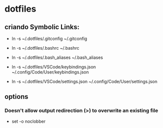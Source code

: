 # dotfiles

## criando Symbolic Links:

- ln -s ~/.dotfiles/.gitconfig ~/.gitconfig

- ln -s ~/.dotfiles/.bashrc ~/.bashrc

- ln -s ~/.dotfiles/.bash_aliases ~/.bash_aliases

- ln -s ~/.dotfiles/VSCode/keybindings.json ~/.config/Code/User/keybindings.json

- ln -s ~/.dotfiles/VSCode/settings.json ~/.config/Code/User/settings.json


## options

### Doesn't allow output redirection (>) to overwrite an existing file

- set -o noclobber
